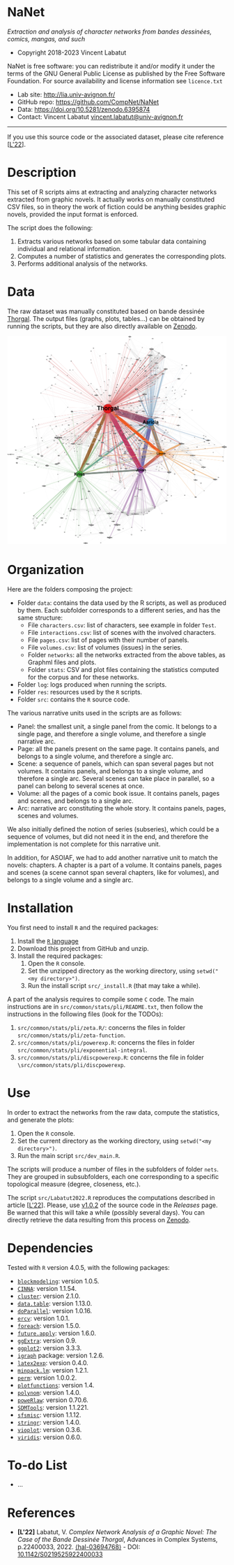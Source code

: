NaNet
=======
*Extraction and analysis of character networks from bandes dessinées, comics, mangas, and such*

* Copyright 2018-2023 Vincent Labatut 

NaNet is free software: you can redistribute it and/or modify it under the terms of the GNU General Public License as published by the Free Software Foundation. For source availability and license information see `licence.txt`

* Lab site: http://lia.univ-avignon.fr/
* GitHub repo: https://github.com/CompNet/NaNet
* Data: https://doi.org/10.5281/zenodo.6395874
* Contact: Vincent Labatut <vincent.labatut@univ-avignon.fr>

-----------------------------------------------------------------------

If you use this source code or the associated dataset, please cite reference [[L'22](#references)].

# Description
This set of R scripts aims at extracting and analyzing character networks extracted from graphic novels. It actually works on manually constituted CSV files, so in theory the work of fiction could be anything besides graphic novels, provided the input format is enforced.

The script does the following:
1. Extracts various networks based on some tabular data containing individual and relational information.
2. Computes a number of statistics and generates the corresponding plots.
3. Performs additional analysis of the networks.


# Data
The raw dataset was manually constituted based on bande dessinée [Thorgal](https://en.wikipedia.org/wiki/Thorgal). The output files (graphs, plots, tables...) can be obtained by running the scripts, but they are also directly available on [Zenodo](https://doi.org/10.5281/zenodo.6395874).

![ThorgalStaticNet](/data/Thorgal/network.svg)


# Organization
Here are the folders composing the project:
* Folder `data`: contains the data used by the R scripts, as well as produced by them. Each subfolder corresponds to a different series, and has the same structure:
  * File `characters.csv`: list of characters, see example in folder `Test`.
  * File `interactions.csv`: list of scenes with the involved characters.
  * File `pages.csv`: list of pages with their number of panels.
  * File `volumes.csv`: list of volumes (issues) in the series.
  * Folder `networks`: all the networks extracted from the above tables, as Graphml files and plots.
  * Folder `stats`: CSV and plot files containing the statistics computed for the corpus and for these networks.
* Folder `log`: logs produced when running the scripts.
* Folder `res`: resources used by the `R` scripts.
* Folder `src`: contains the `R` source code.

The various narrative units used in the scripts are as follows:
* Panel: the smallest unit, a single panel from the comic. It belongs to a single page, and therefore a single volume, and therefore a single narrative arc.
* Page: all the panels present on the same page. It contains panels, and belongs to a single volume, and therefore a single arc.
* Scene: a sequence of panels, which can span several pages but not volumes. It contains panels, and belongs to a single volume, and therefore a single arc. Several scenes can take place in parallel, so a panel can belong to several scenes at once.
* Volume: all the pages of a comic book issue. It contains panels, pages and scenes, and belongs to a single arc.
* Arc: narrative arc constituting the whole story. It contains panels, pages, scenes and volumes.

We also initially defined the notion of series (subseries), which could be a sequence of volumes, but did not need it in the end, and therefore the implementation is not complete for this narrative unit.

In addition, for ASOIAF, we had to add another narrative unit to match the novels: chapters. A chapter is a part of a volume. It contains panels, pages and scenes (a scene cannot span several chapters, like for volumes), and belongs to a single volume and a single arc. 


# Installation
You first need to install `R` and the required packages:

1. Install the [`R` language](https://www.r-project.org/)
2. Download this project from GitHub and unzip.
3. Install the required packages: 
   1. Open the `R` console.
   2. Set the unzipped directory as the working directory, using `setwd("<my directory>")`.
   3. Run the install script `src/_install.R` (that may take a while).

A part of the analysis requires to compile some `C` code. The main instructions are in `src/common/stats/pli/README.txt`, then follow the instructions in the following files (look for the TODOs):
1. `src/common/stats/pli/zeta.R/`: concerns the files in folder `src/common/stats/pli/zeta-function`.
2. `src/common/stats/pli/powerexp.R`: concerns the files in folder `src/common/stats/pli/exponential-integral`.
3. `src/common/stats/pli/discpowerexp.R`: concerns the file in folder `\src/common/stats/pli/discpowerexp`.


# Use
In order to extract the networks from the raw data, compute the statistics, and generate the plots:

1. Open the `R` console.
2. Set the current directory as the working directory, using `setwd("<my directory>")`.
3. Run the main script `src/dev_main.R`.

The scripts will produce a number of files in the subfolders of folder `nets`. They are grouped in subsubfolders, each one corresponding to a specific topological measure (degree, closeness, etc.). 

The script `src/Labatut2022.R` reproduces the computations described in article [[L'22](#references)]. Please, use [v1.0.2](https://github.com/CompNet/NaNet/releases/tag/v1.0.2) of the source code in the *Releases* page. Be warned that this will take a while (possibly several days). You can directly retrieve the data resulting from this process on [Zenodo](https://doi.org/10.5281/zenodo.6573491). 


# Dependencies
Tested with `R` version 4.0.5, with the following packages:
* [`blockmodeling`](https://cran.r-project.org/web/packages/blockmodeling/): version 1.0.5.
* [`CINNA`](https://cran.r-project.org/web/packages/CINNA/): version 1.1.54.
* [`cluster`](https://cran.rstudio.com/web/packages/cluster): version 2.1.0.
* [`data.table`](https://cran.r-project.org/web/packages/data.table/): version 1.13.0.
* [`doParallel`](https://cran.r-project.org/web/packages/doParallel/): version 1.0.16.
* [`ercv`](https://cran.r-project.org/web/packages/ercv/): version 1.0.1.
* [`foreach`](https://cran.r-project.org/web/packages/foreach/): version 1.5.0.
* [`future.apply`](https://cran.r-project.org/web/packages/future.apply/): version 1.6.0.
* [`ggExtra`](https://cran.r-project.org/web/packages/ggExtra/): version 0.9.
* [`ggplot2`](https://cran.r-project.org/web/packages/ggplot2/): version 3.3.3.
* [`igraph`](http://igraph.org/r/) package: version 1.2.6.
* [`latex2exp`](https://cran.r-project.org/web/packages/latex2exp/): version 0.4.0.
* [`minpack.lm`](https://cran.r-project.org/web/packages/minpack.lm/): version 1.2.1.
* [`perm`](https://cran.r-project.org/web/packages/perm/): version 1.0.0.2.
* [`plotfunctions`](https://cran.r-project.org/web/packages/plotfunctions): version 1.4.
* [`polynom`](https://cran.r-project.org/web/packages/polynom/): version 1.4.0.
* [`poweRlaw`](https://cran.r-project.org/web/packages/poweRlaw/): version 0.70.6.
* [`SDMTools`](https://cran.rstudio.com/web/packages/SDMTools): version 1.1.221.
* [`sfsmisc`](https://cran.r-project.org/web/packages/sfsmisc/): version 1.1.12.
* [`stringr`](https://cran.r-project.org/web/packages/stringr/): version 1.4.0.
* [`vioplot`](https://cran.r-project.org/web/packages/vioplot/): version 0.3.6.
* [`viridis`](https://cran.r-project.org/web/packages/viridis/): version 0.6.0.


# To-do List
* ...


# References
* **[L'22]** Labatut, V. *Complex Network Analysis of a Graphic Novel: The Case of the Bande Dessinée Thorgal*, Advances in Complex Systems, p.22400033, 2022.  [⟨hal-03694768⟩](https://hal.archives-ouvertes.fr/hal-03694768) - DOI: [10.1142/S0219525922400033](http://doi.org/10.1142/S0219525922400033)
